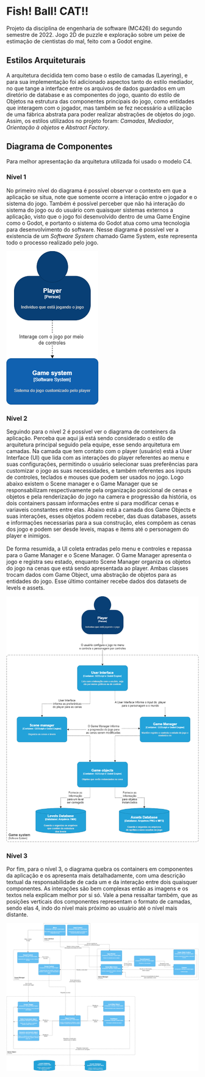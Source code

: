 # Fish! Ball! CAT!!

Projeto da disciplina de engenharia de software (MC426) do segundo semestre de 2022. 
Jogo 2D de puzzle e exploração sobre um peixe de estimação de cientistas do mal, feito com a Godot engine.


## Estilos Arquiteturais

A arquitetura decidida tem como base o estilo de camadas (Layering), e para sua implementação foi adicionado aspectos tanto do estilo
mediador, no que tange a interface entre os arquivos de dados guardados em um diretório de database e as componentes do jogo, quanto
do estilo de Objetos na estrutura das componentes principais do jogo, como entidades que interagem com o jogador, mas também se fez necessário
a utilização de uma fábrica abstrata para poder realizar abstrações de objetos do jogo. Assim, os estilos utilizados no projeto foram: *Camadas*, *Mediador*, *Orientação à objetos* e *Abstract Factory*.


## Diagrama de Componentes
Para melhor apresentação da arquitetura utilizada foi usado o modelo C4.

### Nível 1  
No primeiro nível do diagrama é possível observar o contexto em que a aplicação se situa, note que somente ocorre a interação entre o jogador 
e o sistema do jogo. Também é possível perceber que não há interação do sistema do jogo ou do usuário com quaisquer sistemas externos 
a aplicação, visto que o jogo foi desenvolvido dentro de uma Game Engine como o Godot, e portanto o sistema do Godot atua como uma tecnologia para desenvolvimento do software.
Nesse diagrama é possível ver a existencia de um *Software System* chamado Game System, este representa todo o processo realizado pelo jogo.

![Nível 1](img/arquitetrua-1-Level.png) 

### Nível 2

Seguindo para o nível 2 é possível ver o diagrama de conteiners da aplicação. Perceba que aqui já está sendo considerado o estilo de arquitetura principal seguido pela equipe, esse sendo arquitetura em camadas.
Na camada que tem contato com o player (usuário) está a User Interface (UI) que lida com as interações do player
referentes ao menu e suas configurações, permitindo o usuário selecionar suas preferências para customizar o jogo as suas necessidades,
e também referentes aos inputs de controles, teclados e mouses que podem ser usados no jogo. Logo abaixo
existem o Scene manager e o Game Manager que se responsabilizam respectivamente pela organização posicional de cenas e objetos e 
pela renderização do jogo na camera e progressão da história, os dois containers passam informações entre si para modificar cenas e variaveis constantes entre elas. 
Abaixo está a camada dos Game Objects e suas interações, esses objetos podem receber, das duas databases, assets e 
informações necessarias para a sua construção, eles compõem as cenas dos jogo e podem ser desde leveis, mapas e items até o personagem do player e inimigos.
\
\
De forma resumida, a UI coleta entradas pelo menu e controles e repassa para o Game Manager e o Scene Manager.
O Game Manager apresenta o jogo e registra seu estado, enquanto Scene Manager organiza os objetos do jogo na cenas que está sendo apresentada ao player. 
Ambas classes trocam dados com Game Object, uma abstração de objetos para as entidades do jogo. 
Esse último container recebe dados dos datasets de levels e assets.

![Nível 2](img/arquitetrua-2-Level.png)

### Nível 3

Por fim, para o nível 3, o diagrama quebra os containers em componentes da aplicação e os 
apresenta mais detalhadamente, com uma descrição textual da responsabilidade de cada um e da interação entre dois quaisquer componentes. 
As interações são bem complexas então as imagens e os textos nela explicam melhor por si só. Vale a pena ressaltar também, que as posições verticais dos componentes representam o formato de camadas, sendo elas 4, indo 
do nível mais próximo ao usuário até o nível mais distante.

![Nível 3](img/arquitetrua-3-Level.png)

